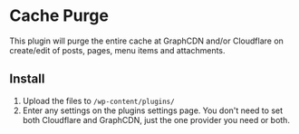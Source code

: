 # Cache Purge

This plugin will purge the entire cache at GraphCDN and/or Cloudflare on create/edit of posts, pages, menu items and attachments.

## Install

1.  Upload the files to `/wp-content/plugins/`
2.  Enter any settings on the plugins settings page. You don't need to set both Cloudflare and GraphCDN, just the one provider you need or both.
